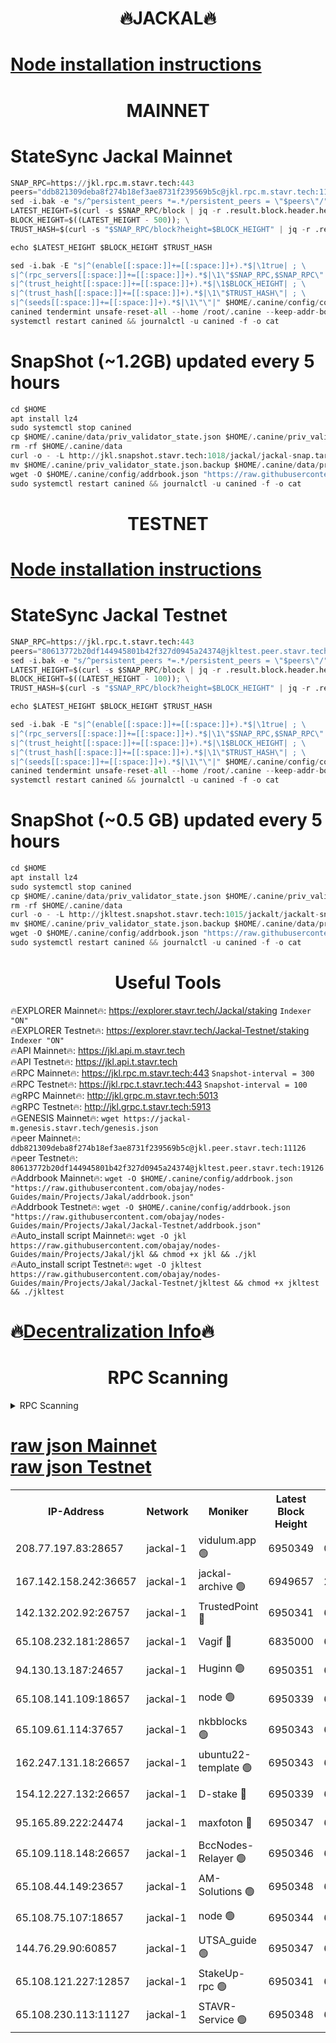 <h1 align="center"> 🔥JACKAL🔥</h1>

[Node installation instructions](https://github.com/obajay/nodes-Guides/tree/main/Projects/Jakal)
=

<h1 align="center"> MAINNET</h1>

# StateSync Jackal Mainnet
```python
SNAP_RPC=https://jkl.rpc.m.stavr.tech:443
peers="ddb821309deba8f274b18ef3ae8731f239569b5c@jkl.rpc.m.stavr.tech:11126"
sed -i.bak -e "s/^persistent_peers *=.*/persistent_peers = \"$peers\"/" $HOME/.canine/config/config.toml
LATEST_HEIGHT=$(curl -s $SNAP_RPC/block | jq -r .result.block.header.height); \
BLOCK_HEIGHT=$((LATEST_HEIGHT - 500)); \
TRUST_HASH=$(curl -s "$SNAP_RPC/block?height=$BLOCK_HEIGHT" | jq -r .result.block_id.hash)

echo $LATEST_HEIGHT $BLOCK_HEIGHT $TRUST_HASH

sed -i.bak -E "s|^(enable[[:space:]]+=[[:space:]]+).*$|\1true| ; \
s|^(rpc_servers[[:space:]]+=[[:space:]]+).*$|\1\"$SNAP_RPC,$SNAP_RPC\"| ; \
s|^(trust_height[[:space:]]+=[[:space:]]+).*$|\1$BLOCK_HEIGHT| ; \
s|^(trust_hash[[:space:]]+=[[:space:]]+).*$|\1\"$TRUST_HASH\"| ; \
s|^(seeds[[:space:]]+=[[:space:]]+).*$|\1\"\"|" $HOME/.canine/config/config.toml
canined tendermint unsafe-reset-all --home /root/.canine --keep-addr-book
systemctl restart canined && journalctl -u canined -f -o cat
```
# SnapShot (~1.2GB) updated every 5 hours
```python
cd $HOME
apt install lz4
sudo systemctl stop canined
cp $HOME/.canine/data/priv_validator_state.json $HOME/.canine/priv_validator_state.json.backup
rm -rf $HOME/.canine/data
curl -o - -L http://jkl.snapshot.stavr.tech:1018/jackal/jackal-snap.tar.lz4 | lz4 -c -d - | tar -x -C $HOME/.canine --strip-components 2
mv $HOME/.canine/priv_validator_state.json.backup $HOME/.canine/data/priv_validator_state.json
wget -O $HOME/.canine/config/addrbook.json "https://raw.githubusercontent.com/obajay/nodes-Guides/main/Projects/Jakal/addrbook.json"
sudo systemctl restart canined && journalctl -u canined -f -o cat
```

<h1 align="center"> TESTNET</h1>

[Node installation instructions](https://github.com/obajay/nodes-Guides/tree/main/Projects/Jakal/Jackal-Testnet)
=

# StateSync Jackal Testnet
```python
SNAP_RPC=https://jkl.rpc.t.stavr.tech:443
peers="80613772b20df144945801b42f327d0945a24374@jkltest.peer.stavr.tech:19126"
sed -i.bak -e "s/^persistent_peers *=.*/persistent_peers = \"$peers\"/" $HOME/.canine/config/config.toml
LATEST_HEIGHT=$(curl -s $SNAP_RPC/block | jq -r .result.block.header.height); \
BLOCK_HEIGHT=$((LATEST_HEIGHT - 100)); \
TRUST_HASH=$(curl -s "$SNAP_RPC/block?height=$BLOCK_HEIGHT" | jq -r .result.block_id.hash)

echo $LATEST_HEIGHT $BLOCK_HEIGHT $TRUST_HASH

sed -i.bak -E "s|^(enable[[:space:]]+=[[:space:]]+).*$|\1true| ; \
s|^(rpc_servers[[:space:]]+=[[:space:]]+).*$|\1\"$SNAP_RPC,$SNAP_RPC\"| ; \
s|^(trust_height[[:space:]]+=[[:space:]]+).*$|\1$BLOCK_HEIGHT| ; \
s|^(trust_hash[[:space:]]+=[[:space:]]+).*$|\1\"$TRUST_HASH\"| ; \
s|^(seeds[[:space:]]+=[[:space:]]+).*$|\1\"\"|" $HOME/.canine/config/config.toml
canined tendermint unsafe-reset-all --home /root/.canine --keep-addr-book
systemctl restart canined && journalctl -u canined -f -o cat
```
# SnapShot (~0.5 GB) updated every 5 hours
```python
cd $HOME
apt install lz4
sudo systemctl stop canined
cp $HOME/.canine/data/priv_validator_state.json $HOME/.canine/priv_validator_state.json.backup
rm -rf $HOME/.canine/data
curl -o - -L http://jkltest.snapshot.stavr.tech:1015/jackalt/jackalt-snap.tar.lz4 | lz4 -c -d - | tar -x -C $HOME/.canine --strip-components 2
mv $HOME/.canine/priv_validator_state.json.backup $HOME/.canine/data/priv_validator_state.json
wget -O $HOME/.canine/config/addrbook.json "https://raw.githubusercontent.com/obajay/nodes-Guides/main/Projects/Jakal/Jackal-Testnet/addrbook.json"
sudo systemctl restart canined && journalctl -u canined -f -o cat
```

 <h1 align="center"> Useful Tools</h1>

🔥EXPLORER Mainnet🔥:      https://explorer.stavr.tech/Jackal/staking		        `Indexer "ON"` \
🔥EXPLORER Testnet🔥:      https://explorer.stavr.tech/Jackal-Testnet/staking     `Indexer "ON"` \
🔥API Mainnet🔥: 			 		 https://jkl.api.m.stavr.tech \
🔥API Testnet🔥: 			 		 https://jkl.api.t.stavr.tech \
🔥RPC Mainnet🔥:           https://jkl.rpc.m.stavr.tech:443              `Snapshot-interval = 300` \
🔥RPC Testnet🔥:           https://jkl.rpc.t.stavr.tech:443              `Snapshot-interval = 100` \
🔥gRPC Mainnet🔥:          http://jkl.grpc.m.stavr.tech:5013 \
🔥gRPC Testnet🔥:          http://jkl.grpc.t.stavr.tech:5913 \
🔥GENESIS Mainnet🔥:    `wget https://jackal-m.genesis.stavr.tech/genesis.json` \
🔥peer Mainnet🔥:					 `ddb821309deba8f274b18ef3ae8731f239569b5c@jkl.peer.stavr.tech:11126` \
🔥peer Testnet🔥:					 `80613772b20df144945801b42f327d0945a24374@jkltest.peer.stavr.tech:19126` \
🔥Addrbook Mainnet🔥:    ```wget -O $HOME/.canine/config/addrbook.json "https://raw.githubusercontent.com/obajay/nodes-Guides/main/Projects/Jakal/addrbook.json"``` \
🔥Addrbook Testnet🔥:    ```wget -O $HOME/.canine/config/addrbook.json "https://raw.githubusercontent.com/obajay/nodes-Guides/main/Projects/Jakal/Jackal-Testnet/addrbook.json"``` \
🔥Auto_install script Mainnet🔥: ```wget -O jkl https://raw.githubusercontent.com/obajay/nodes-Guides/main/Projects/Jakal/jkl && chmod +x jkl && ./jkl``` \
🔥Auto_install script Testnet🔥: ```wget -O jkltest https://raw.githubusercontent.com/obajay/nodes-Guides/main/Projects/Jakal/Jackal-Testnet/jkltest && chmod +x jkltest && ./jkltest```

🔥[Decentralization Info](https://github.com/obajay/StateSync-snapshots/tree/main/Projects/Jackal/Decentralization)🔥
=

<h1 align="center"> RPC Scanning</h1>

<details>
<summary>RPC Scanning</summary>

<h2 align="center"> We scan nodes in real time every 4 hours. And we provide the final result of RPC endpoints.
We cannot influence the operation of these nodes in any way. </h2>


```python
If Voting Power is higher than 0 --> then the Node is a validator of the network and may be subject to attack and be a potential threat to the chain.
```
```python
We marked such validators with a red symbol
```

</details>

[raw json Mainnet](https://rpc-check.jaclalm.stavr.tech/jaclalm/rpc-jaclalm-result.json) \
[raw json Testnet](https://github.com/obajay/StateSync-snapshots/tree/main/Projects/Jackal/Rpc-Check-Testnet)
=

<table><tr><th>IP-Address</th><th>Network</th><th>Moniker</th><th>Latest Block Height</th><th>Earliest Block Height</th><th>Catching Up</th><th>Tx Index</th><th>Voting Power</th><th>Scan Time</th></tr><tr><td>208.77.197.83:28657</td><td>jackal-1</td><td>vidulum.app 🟢</td><td>6950349</td><td>0</td><td>False</td><td>on</td><td>0</td><td>2024-03-20T19:01:45.010423080UTC</td></tr><tr><td>167.142.158.242:36657</td><td>jackal-1</td><td>jackal-archive 🟢</td><td>6949657</td><td>2770293</td><td>False</td><td>on</td><td>0</td><td>2024-03-20T19:01:47.771235974UTC</td></tr><tr><td>142.132.202.92:26757</td><td>jackal-1</td><td>TrustedPoint 🔴</td><td>6950341</td><td>6129401</td><td>False</td><td>on</td><td>298059</td><td>2024-03-20T19:00:53.725041431UTC</td></tr><tr><td>65.108.232.181:28657</td><td>jackal-1</td><td>Vagif 🔴</td><td>6835000</td><td>6462201</td><td>False</td><td>off</td><td>60003</td><td>2024-03-20T19:01:32.933348735UTC</td></tr><tr><td>94.130.13.187:24657</td><td>jackal-1</td><td>Huginn 🟢</td><td>6950351</td><td>6707772</td><td>False</td><td>on</td><td>0</td><td>2024-03-20T19:01:52.044939054UTC</td></tr><tr><td>65.108.141.109:18657</td><td>jackal-1</td><td>node 🟢</td><td>6950339</td><td>6773189</td><td>False</td><td>on</td><td>0</td><td>2024-03-20T19:00:43.337336272UTC</td></tr><tr><td>65.109.61.114:37657</td><td>jackal-1</td><td>nkbblocks 🟢</td><td>6950343</td><td>6785101</td><td>False</td><td>on</td><td>0</td><td>2024-03-20T19:01:09.299289818UTC</td></tr><tr><td>162.247.131.18:26657</td><td>jackal-1</td><td>ubuntu22-template 🟢</td><td>6950343</td><td>6836503</td><td>False</td><td>off</td><td>0</td><td>2024-03-20T19:01:06.922944448UTC</td></tr><tr><td>154.12.227.132:26657</td><td>jackal-1</td><td>D-stake 🔴</td><td>6950339</td><td>6836601</td><td>False</td><td>off</td><td>130248</td><td>2024-03-20T19:00:40.970252281UTC</td></tr><tr><td>95.165.89.222:24474</td><td>jackal-1</td><td>maxfoton 🔴</td><td>6950347</td><td>6850347</td><td>False</td><td>off</td><td>117959</td><td>2024-03-20T19:01:33.331224674UTC</td></tr><tr><td>65.109.118.148:26657</td><td>jackal-1</td><td>BccNodes-Relayer 🟢</td><td>6950346</td><td>6882401</td><td>False</td><td>on</td><td>0</td><td>2024-03-20T19:01:26.266635547UTC</td></tr><tr><td>65.108.44.149:23657</td><td>jackal-1</td><td>AM-Solutions 🟢</td><td>6950348</td><td>6891001</td><td>False</td><td>on</td><td>0</td><td>2024-03-20T19:01:35.710601310UTC</td></tr><tr><td>65.108.75.107:18657</td><td>jackal-1</td><td>node 🟢</td><td>6950344</td><td>6891691</td><td>False</td><td>on</td><td>0</td><td>2024-03-20T19:01:13.694844543UTC</td></tr><tr><td>144.76.29.90:60857</td><td>jackal-1</td><td>UTSA_guide 🟢</td><td>6950347</td><td>6902855</td><td>False</td><td>on</td><td>0</td><td>2024-03-20T19:01:28.530018382UTC</td></tr><tr><td>65.108.121.227:12857</td><td>jackal-1</td><td>StakeUp-rpc 🟢</td><td>6950341</td><td>6905701</td><td>False</td><td>on</td><td>0</td><td>2024-03-20T19:00:54.016913760UTC</td></tr><tr><td>65.108.230.113:11127</td><td>jackal-1</td><td>STAVR-Service 🟢</td><td>6950348</td><td>6947901</td><td>False</td><td>on</td><td>0</td><td>2024-03-20T19:01:38.043555176UTC</td></tr></table>
